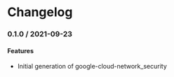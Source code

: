 # Changelog

### 0.1.0 / 2021-09-23

#### Features

* Initial generation of google-cloud-network_security

